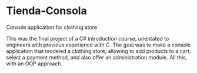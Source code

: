 # Tienda-Consola
Console application for clothing store

This was the final project of a C# introduction course, orientated to engineers with previous experience with C. The goal was to make a console application that modeled a clothing store, allowing to add products to a cart, select a payment method, and also offer an administration module. All this, with an OOP approach.
